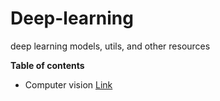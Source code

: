 # Deep-learning
deep learning models, utils, and other resources


__Table of contents__
- Computer vision [Link](https://github.com/Sean-Toroghi/Deep-learning/tree/main/ComputerVision)
